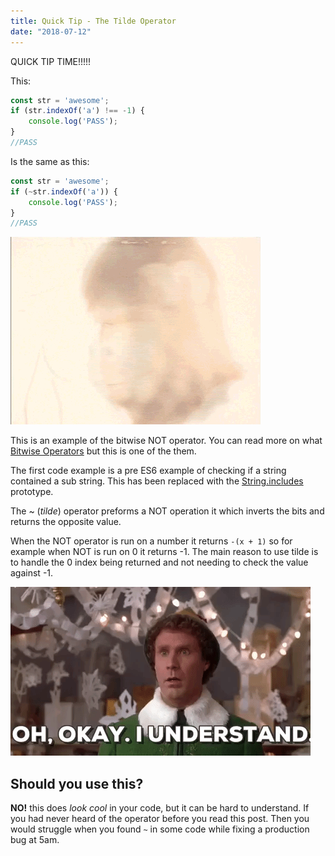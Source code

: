 ```yaml
---
title: Quick Tip - The Tilde Operator
date: "2018-07-12"
---
```


QUICK TIP TIME!!!!!

This:

```jsx
const str = 'awesome';
if (str.indexOf('a') !== -1) {
    console.log('PASS');
}
//PASS
```

Is the same as this:

```jsx
const str = 'awesome';
if (~str.indexOf('a')) {
    console.log('PASS');
}
//PASS
```

![WUT!](./wut.gif)

This is an example of the bitwise NOT operator. You can read more on what [Bitwise Operators](https://developer.mozilla.org/en-US/docs/Web/JavaScript/Reference/Operators/Bitwise_Operators)
but this is one of the them.

The first code example is a pre ES6 example of checking if a string contained a sub string. This has been replaced with
the [String.includes](https://developer.mozilla.org/en-US/docs/Web/JavaScript/Reference/Global_Objects/String/includes) prototype.

The ~ (_tilde_) operator preforms a NOT operation it which inverts the bits and returns the opposite value.

When the NOT operator is run on a number it returns `-(x + 1)` so for example when NOT is run on 0 it returns -1. The
main reason to use tilde is to handle the 0 index being returned and not needing to check the value against -1.

![I understand!](./understand.gif)

## Should you use this?

**NO!** this does _look cool_ in your code, but it can be hard to understand. If you had never heard of the operator before
you read this post. Then you would struggle when you found `~` in some code while fixing a production bug at 5am.
